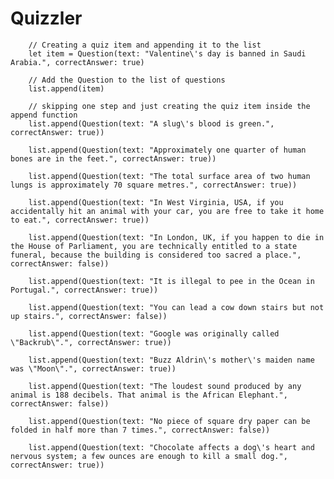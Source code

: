 # Quizzler

        // Creating a quiz item and appending it to the list
        let item = Question(text: "Valentine\'s day is banned in Saudi Arabia.", correctAnswer: true)
        
        // Add the Question to the list of questions
        list.append(item)
        
        // skipping one step and just creating the quiz item inside the append function
        list.append(Question(text: "A slug\'s blood is green.", correctAnswer: true))
        
        list.append(Question(text: "Approximately one quarter of human bones are in the feet.", correctAnswer: true))
        
        list.append(Question(text: "The total surface area of two human lungs is approximately 70 square metres.", correctAnswer: true))
        
        list.append(Question(text: "In West Virginia, USA, if you accidentally hit an animal with your car, you are free to take it home to eat.", correctAnswer: true))
        
        list.append(Question(text: "In London, UK, if you happen to die in the House of Parliament, you are technically entitled to a state funeral, because the building is considered too sacred a place.", correctAnswer: false))
        
        list.append(Question(text: "It is illegal to pee in the Ocean in Portugal.", correctAnswer: true))
        
        list.append(Question(text: "You can lead a cow down stairs but not up stairs.", correctAnswer: false))
        
        list.append(Question(text: "Google was originally called \"Backrub\".", correctAnswer: true))
        
        list.append(Question(text: "Buzz Aldrin\'s mother\'s maiden name was \"Moon\".", correctAnswer: true))
        
        list.append(Question(text: "The loudest sound produced by any animal is 188 decibels. That animal is the African Elephant.", correctAnswer: false))
        
        list.append(Question(text: "No piece of square dry paper can be folded in half more than 7 times.", correctAnswer: false))
        
        list.append(Question(text: "Chocolate affects a dog\'s heart and nervous system; a few ounces are enough to kill a small dog.", correctAnswer: true))
